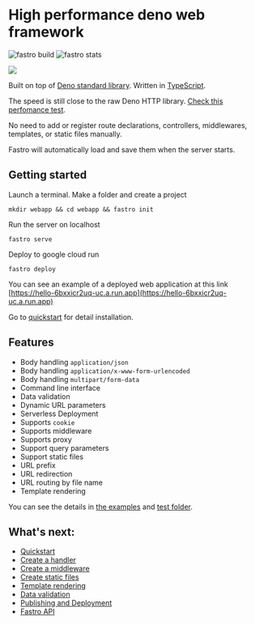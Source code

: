 # High performance deno web framework 
![][build] ![][stats]

![](https://avatars0.githubusercontent.com/u/72688404?s=400&amp;v=4)

Built on top of [Deno standard library](https://deno.land/std@0.74.0). Written in [TypeScript](https://www.typescriptlang.org/). 

The speed is still close to the raw Deno HTTP library. [Check this perfomance test](docs/perfomance.md).

No need to add or register route declarations, controllers, middlewares, templates, or static files manually. 

Fastro will automatically load and save them when the server starts.

## Getting started

Launch a terminal. Make a folder and create a project
```
mkdir webapp && cd webapp && fastro init
```
Run the server on localhost
```
fastro serve
```
Deploy to google cloud run
```
fastro deploy
```

You can see an example of a deployed web application at this link [https://hello-6bxxicr2uq-uc.a.run.app](https://hello-6bxxicr2uq-uc.a.run.app)


Go to [quickstart](docs/quickstart.md) for detail installation.

## Features
- Body handling `application/json`
- Body handling `application/x-www-form-urlencoded`
- Body handling `multipart/form-data`
- Command line interface
- Data validation
- Dynamic URL parameters
- Serverless Deployment
- Supports `cookie`
- Supports middleware
- Supports proxy
- Support query parameters
- Support static files
- URL prefix
- URL redirection
- URL routing by file name
- Template rendering

You can see the details in [the examples](https://github.com/fastrodev/fastro/blob/master/services) and [test folder](https://github.com/fastrodev/fastro/blob/master/test).

## What's next:
- [Quickstart](docs/quickstart.md)
- [Create a handler](docs/handler.md)
- [Create a middleware](docs/middleware.md)
- [Create static files](docs/static.md)
- [Template rendering](docs/rendering.md)
- [Data validation](docs/validation.md)
- [Publishing and Deployment](docs/deployment.md)
- [Fastro API](docs/api.md)

[build]: https://github.com/fastrodev/fastro/workflows/ci/badge.svg?branch=master "fastro build"
[stats]: https://img.shields.io/endpoint?url=https%3A%2F%2Fraw.fastro.dev%2Fstats "fastro stats"
